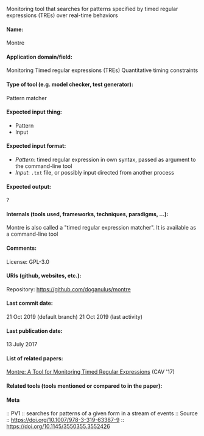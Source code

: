 Monitoring tool that searches for patterns specified by timed regular expressions (TREs) over real-time behaviors

#### Name:
Montre

#### Application domain/field:
Monitoring
Timed regular expressions (TREs)
Quantitative timing constraints

#### Type of tool (e.g. model checker, test generator):
Pattern matcher

#### Expected input thing:
- Pattern
- Input

#### Expected input format:
- *Pattern*: timed regular expression in own syntax, passed as argument to the command-line tool
- *Input*: `.txt` file, or possibly input directed from another process

#### Expected output:
?

#### Internals (tools used, frameworks, techniques, paradigms, ...):
Montre is also called a "timed regular expression matcher".
It is available as a command-line tool

#### Comments:
License: GPL-3.0

#### URIs (github, websites, etc.):
Repository: https://github.com/doganulus/montre

#### Last commit date:
21 Oct 2019 (default branch)
21 Oct 2019 (last activity)

#### Last publication date:
13 July 2017

#### List of related papers:
[Montre: A Tool for Monitoring Timed Regular Expressions](https://doi.org/10.1007/978-3-319-63387-9_16) (CAV '17)

#### Related tools (tools mentioned or compared to in the paper):

#### Meta
:: PV1 :: searches for patterns of a given form in a stream of events
:: Source :: https://doi.org/10.1007/978-3-319-63387-9 :: https://doi.org/10.1145/3550355.3552426
